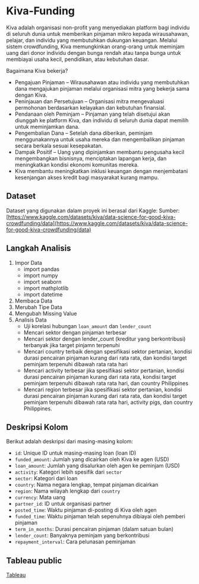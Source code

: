 # Kiva-Funding
Kiva adalah organisasi non-profit yang menyediakan platform bagi individu di seluruh dunia untuk memberikan pinjaman mikro kepada wirausahawan, pelajar, dan individu yang membutuhkan dukungan keuangan. Melalui sistem crowdfunding, Kiva memungkinkan orang-orang untuk meminjam uang dari donor individu dengan bunga rendah atau tanpa bunga untuk membiayai usaha kecil, pendidikan, atau kebutuhan dasar.

Bagaimana Kiva bekerja?

- Pengajuan Pinjaman – Wirausahawan atau individu yang membutuhkan dana mengajukan pinjaman melalui organisasi mitra yang bekerja sama dengan Kiva.
- Peninjauan dan Persetujuan – Organisasi mitra mengevaluasi permohonan berdasarkan kelayakan dan kebutuhan finansial.
- Pendanaan oleh Peminjam – Pinjaman yang telah disetujui akan diunggah ke platform Kiva, dan individu di seluruh dunia dapat memilih untuk meminjamkan dana.
- Pengembalian Dana – Setelah dana diberikan, peminjam menggunakannya untuk usaha mereka dan mengembalikan pinjaman secara berkala sesuai kesepakatan.
- Dampak Positif – Uang yang dipinjamkan membantu pengusaha kecil mengembangkan bisnisnya, menciptakan lapangan kerja, dan meningkatkan kondisi ekonomi komunitas mereka.
- Kiva membantu meningkatkan inklusi keuangan dengan menjembatani kesenjangan akses kredit bagi masyarakat kurang mampu.

## Dataset
Dataset yang digunakan dalam proyek ini berasal dari Kaggle:
Sumber: [https://www.kaggle.com/datasets/kiva/data-science-for-good-kiva-crowdfunding/data](https://www.kaggle.com/datasets/kiva/data-science-for-good-kiva-crowdfunding/data)

## Langkah Analisis
1. Impor Data
    - import pandas
    - import numpy
    - import seaborn
    - import mathplotlib
    - import datetime
2. Membaca Data
3. Merubah Tipe Data
4. Mengubah Missing Value
5. Analisis Data
    - Uji korelasi hubungan `loan_amount` dan `lender_count`
    - Mencari sektor dengan pinjaman terbesar
    - Mencari sektor dengan lender_count (kreditur yang berkontribusi) terbanyak jika target pinjamn terpenuhi
    - Mencari country terbaik dengan spesifikasi sektor pertanian, kondisi durasi pencairan pinjaman kurang dari rata rata, dan kondisi target peminjam terpenuhi dibawah rata rata hari
    - Mencari activity terbesar jika spesifikasi sektor pertanian, kondisi durasi pencairan pinjaman kurang dari rata rata, kondisi target peminjam terpenuhi dibawah rata rata hari, dan country Philippines
    - Mencari region terbesar jika spesifikasi sektor pertanian, kondisi durasi pencairan pinjaman kurang dari rata rata, dan kondisi target peminjam terpenuhi dibawah rata rata hari, activity pigs, dan country Philippines.

## Deskripsi Kolom 
Berikut adalah deskripsi dari masing-masing kolom:
- `id`: Unique ID untuk masing-masing loan (loan ID)
- `funded_amount`: Jumlah yang dicairkan oleh Kiva ke agen (USD)
-	 `loan_amount`: Jumlah yang disalurkan oleh agen ke peminjam (USD)
-	 `activity`: Kategori lebih spesifik dari `sector`
-	 `sector`: Kategori dari loan
-	 `country`: Nama negara lengkap, tempat pinjaman dicairkan
-	`region`: Nama wilayah lengkap dari `country`
-	`currency`: Mata uang
-	`partner_id`: ID untuk organisasi partner
-	`posted_time`: Waktu pinjaman di-posting di Kiva oleh agen
-	`funded_time`: Waktu pinjaman telah sepenuhnya dibiayai oleh pemberi pinjaman
-	`term_in_months`: Durasi pencairan pinjaman (dalam satuan bulan)
-	`lender_count`: Banyaknya peminjam yang berkontribusi
-	`repayment_interval`: Cara pelunasan peminjaman
  
## Tableau public
[Tableau](https://public.tableau.com/shared/HC2PF7RHH?:display_count=n&:origin=viz_share_link)
